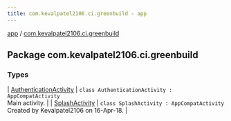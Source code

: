 ```yaml
---
title: com.kevalpatel2106.ci.greenbuild - app
---
```


[app](../index.html) / [com.kevalpatel2106.ci.greenbuild](./index.html)

## Package com.kevalpatel2106.ci.greenbuild

### Types

| [AuthenticationActivity](-authentication-activity/index.html) | `class AuthenticationActivity : AppCompatActivity`<br>Main activity. |
| [SplashActivity](-splash-activity/index.html) | `class SplashActivity : AppCompatActivity`<br>Created by Kevalpatel2106 on 16-Apr-18. |

